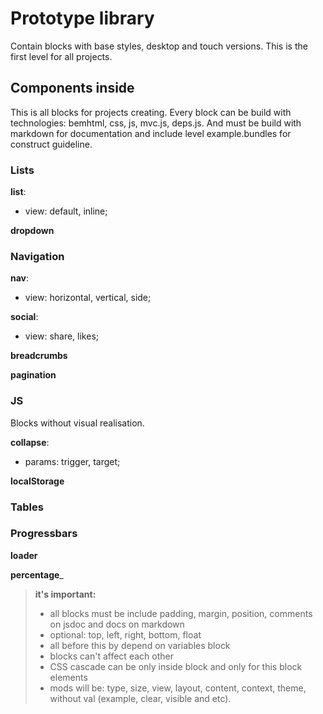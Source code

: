 # Prototype library

Contain blocks with base styles, desktop and touch versions. This is the first level for all projects.

## Components inside

This is all blocks for projects creating. Every block can be build with technologies: bemhtml, css, js, mvc.js, deps.js.
And must be build with markdown for documentation and include level example.bundles for construct guideline.

### Lists

__list__:

- view: default, inline;

__dropdown__

### Navigation

__nav__:

- view: horizontal, vertical, side;

__social__:

- view: share, likes;

__breadcrumbs__

__pagination__


### JS

Blocks without visual realisation.

__collapse__:

- params: trigger, target;

__localStorage__

### Tables

### Progressbars

__loader__

__percentage___


> **it's important:**
> - all blocks must be include padding, margin, position, comments on jsdoc and docs on markdown
> - optional: top, left, right, bottom, float
> - all before this by depend on variables block
> - blocks can't affect each other
> - CSS cascade can be only inside block and only for this block elements
> - mods will be: type, size, view, layout, content, context, theme, without val (example, clear, visible and etc).